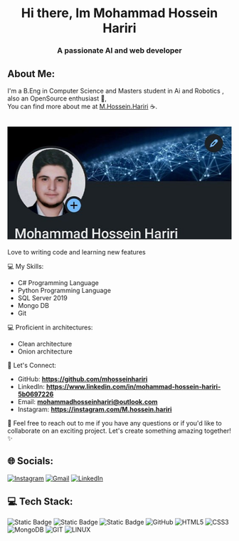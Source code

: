 <h1 align="center">Hi there, Im Mohammad Hossein Hariri</h1>
<h3 align="center">A passionate AI and web developer</h3>

## About Me:

I'm a B.Eng in Computer Science and Masters student in Ai and Robotics , also an OpenSource enthusiast 💎,  <br>
You can find more about me at [M.Hossein.Hariri](https://www.linkedin.com/in/mohammad-hossein-hariri-5b0697226) ☕.<br><br>
<div align="center">
  <img src="github-banner.jpg">
</div>
<br/>
Love to writing code and learning new features

💻 My Skills:
- C# Programming Language
- Python Programming Language
- SQL Server 2019
- Mongo DB
- Git

💻 Proficient in architectures: 
- Clean architecture
- Onion architecture


🔗 Let's Connect:

- GitHub: **https://github.com/mhosseinhariri**
- LinkedIn: **https://www.linkedin.com/in/mohammad-hossein-hariri-5b0697226**
- Email: **mohammadhosseinhariri@outlook.com**
- Instagram: **https://instagram.com/M.hossein.hariri**

💌 Feel free to reach out to me if you have any questions or if you'd like to collaborate on an exciting project. Let's create something amazing together! ✨

## 🌐 Socials:

[![Instagram](https://img.shields.io/badge/Instagram-E4405F.svg?logo=Instagram&logoColor=white)](https://instagram.com/M.hossein.hariri) [![Gmail](https://img.shields.io/badge/Gmail-D14836.svg?logo=gmail&logoColor=white)](mailto:mohammadhosseinhariri@outlook.com) [![LinkedIn](https://img.shields.io/badge/LinkedIn-0077B5.svg?logo=linkedin&logoColor=white)](https://www.linkedin.com/in/mohammad-hossein-hariri-5b0697226)

## 💻 Tech Stack:
![Static Badge](https://img.shields.io/badge/Asp.Net%20Core%20-%20blue?logo=dotnet) ![Static Badge](https://img.shields.io/badge/C%20sharp%20Programming%20Language%20-%20darkviolet?logo=csharp) ![Static Badge](https://img.shields.io/badge/python%20Programming%20Language%20-%20green?logo=python&logoColor=%23000&logoSize=amg)
![GitHub](https://img.shields.io/badge/GitHub-121011.svg?style=flat&logo=github&logoColor=white)
![HTML5](https://img.shields.io/badge/HTML-E34F26.svg?style=flat&logo=html5&logoColor=white)
![CSS3](https://img.shields.io/badge/CSS-1572B6.svg?style=flat&logo=css3&logoColor=white)
![MongoDB](https://img.shields.io/badge/MongoDB-6DA55F.svg?style=flat&logo=mongodb&logoColor=white)
![GIT](https://img.shields.io/badge/Git-fc6d26?style=flat&logo=git&logoColor=white)
![LINUX](https://img.shields.io/badge/Linux-FCC624?style=flat&logo=linux&logoColor=black)
